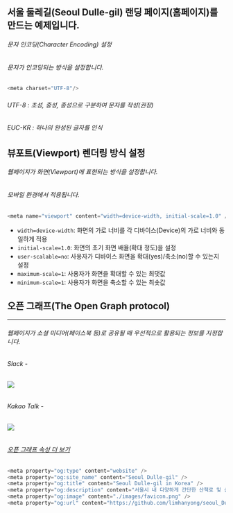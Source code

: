 


## 서울 둘레길(Seoul Dulle-gil) 랜딩 페이지(홈페이지)를 만드는 예제입니다.

###### 문자 인코딩(Character Encoding) 설정
###### 문자가 인코딩되는 방식을 설정합니다.
````c
<meta charset="UTF-8"/>
````

###### UTF-8 : 초성, 중성, 종성으로 구분하여 문자를 작성(권장)
###### EUC-KR : 하나의 완성된 글자를 인식

## 뷰포트(Viewport) 렌더링 방식 설정

######  웹페이지가 화면(Viewport)에 표현되는 방식을 설정합니다.
######  모바일 환경에서 적용됩니다.

````c
<meta name="viewport" content="width=device-width, initial-scale=1.0" />
````
+ ```` width=device-width ````: 화면의 가로 너비를 각 디바이스(Device)의 가로 너비와 동일하게 적용
+ ```` initial-scale=1.0 ````: 화면의 초기 화면 배율(확대 정도)을 설정
+ ```` user-scalable=no ````: 사용자가 디바이스 화면을 확대(yes)/축소(no)할 수 있는지 설정
+ ```` maximum-scale=1 ````: 사용자가 화면을 확대할 수 있는 최댓값
+ ```` minimum-scale=1 ````: 사용자가 화면을 축소할 수 있는 최솟값

## 오픈 그래프(The Open Graph protocol)
---------------------------------
###### 웹페이지가 소셜 미디어(페이스북 등)로 공유될 때 우선적으로 활용되는 정보를 지정합니다.
###### Slack -

###### <img src="https://github.com/limhanyong/seoul_Dulle-gil/blob/main/images/20230103_10.jpg" />

###### Kakao Talk -

###### <img src="https://github.com/limhanyong/seoul_Dulle-gil/blob/main/images/20230103_11.jpg" />

###### <a href="https://ogp.me/">오픈 그래프 속성 더 보기</a>
````c
<meta property="og:type" content="website" />
<meta property="og:site_name" content="Seoul Dulle-gil" />
<meta property="og:title" content="Seoul Dulle-gil in Korea" />
<meta property="og:description" content="서울시 내 다양하게 간단한 산책로 및 산보용으로 된 둘레길이 많이 있습니다." />
<meta property="og:image" content="./images/favicon.png" />
<meta property="og:url" content="https://github.com/limhanyong/seoul_Dulle-gil" />
````

